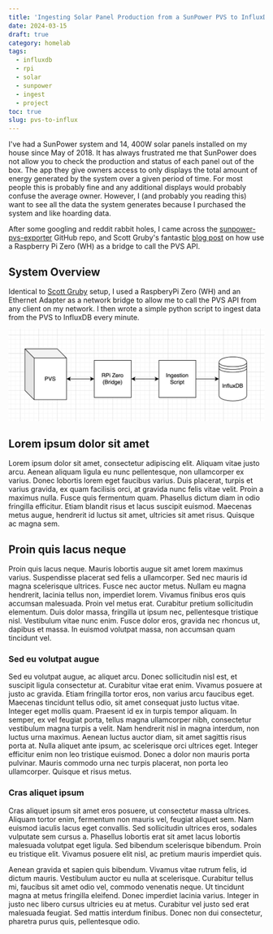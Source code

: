 ```yaml
---
title: 'Ingesting Solar Panel Production from a SunPower PVS to InfluxDB'
date: 2024-03-15
draft: true
category: homelab
tags:
  - influxdb
  - rpi
  - solar
  - sunpower
  - ingest
  - project
toc: true
slug: pvs-to-influx
---
```


I've had a SunPower system and 14, 400W solar panels installed on my house since May of 2018. It has always frustrated me that SunPower does not allow you to check the production and status of each panel out of the box. The app they give owners access to only displays the total amount of energy generated by the system over a given period of time. For most people this is probably fine and any additional displays would probably confuse the average owner. However, I (and probably you reading this) want to see all the data the system generates because I purchased the system and like hoarding data.

After some googling and reddit rabbit holes, I came across the [sunpower-pvs-exporter](https://github.com/ginoledesma/sunpower-pvs-exporter/blob/master/sunpower_pvs_notes.md) GitHub repo, and Scott Gruby's fantastic [blog post](https://blog.gruby.com/2020/04/28/monitoring-a-sunpower-solar-system/) on how use a Raspberry Pi Zero (WH) as a bridge to call the PVS API.

## System Overview

Identical to [Scott Gruby](https://blog.gruby.com/2020/04/28/monitoring-a-sunpower-solar-system/) setup, I used a RaspberyPi Zero (WH) and an Ethernet Adapter as a network bridge to allow me to call the PVS API from any client on my network. I then wrote a simple python script to ingest data from the PVS to InfluxDB every minute. 

![Pvstoinfluxsystem](pvstoinfluxsystem.png)



## Lorem ipsum dolor sit amet

Lorem ipsum dolor sit amet, consectetur adipiscing elit. Aliquam vitae justo arcu. Aenean aliquam ligula eu nunc pellentesque, non ullamcorper ex varius. Donec lobortis lorem eget faucibus varius. Duis placerat, turpis et varius gravida, ex quam facilisis orci, at gravida nunc felis vitae velit. Proin a maximus nulla. Fusce quis fermentum quam. Phasellus dictum diam in odio fringilla efficitur. Etiam blandit risus et lacus suscipit euismod. Maecenas metus augue, hendrerit id luctus sit amet, ultricies sit amet risus. Quisque ac magna sem.

## Proin quis lacus neque

Proin quis lacus neque. Mauris lobortis augue sit amet lorem maximus varius. Suspendisse placerat sed felis a ullamcorper. Sed nec mauris id magna scelerisque ultrices. Fusce nec auctor metus. Nullam eu magna hendrerit, lacinia tellus non, imperdiet lorem. Vivamus finibus eros quis accumsan malesuada. Proin vel metus erat. Curabitur pretium sollicitudin elementum. Duis dolor massa, fringilla ut ipsum nec, pellentesque tristique nisl. Vestibulum vitae nunc enim. Fusce dolor eros, gravida nec rhoncus ut, dapibus et massa. In euismod volutpat massa, non accumsan quam tincidunt vel.

### Sed eu volutpat augue

Sed eu volutpat augue, ac aliquet arcu. Donec sollicitudin nisl est, et suscipit ligula consectetur at. Curabitur vitae erat enim. Vivamus posuere at justo ac gravida. Etiam fringilla tortor eros, non varius arcu faucibus eget. Maecenas tincidunt tellus odio, sit amet consequat justo luctus vitae. Integer eget mollis quam. Praesent id ex in turpis tempor aliquam. In semper, ex vel feugiat porta, tellus magna ullamcorper nibh, consectetur vestibulum magna turpis a velit. Nam hendrerit nisl in magna interdum, non luctus urna maximus. Aenean luctus auctor diam, sit amet sagittis risus porta at. Nulla aliquet ante ipsum, ac scelerisque orci ultrices eget. Integer efficitur enim non leo tristique euismod. Donec a dolor non mauris porta pulvinar. Mauris commodo urna nec turpis placerat, non porta leo ullamcorper. Quisque et risus metus.

### Cras aliquet ipsum

Cras aliquet ipsum sit amet eros posuere, ut consectetur massa ultrices. Aliquam tortor enim, fermentum non mauris vel, feugiat aliquet sem. Nam euismod iaculis lacus eget convallis. Sed sollicitudin ultrices eros, sodales vulputate sem cursus a. Phasellus lobortis erat sit amet lacus lobortis malesuada volutpat eget ligula. Sed bibendum scelerisque bibendum. Proin eu tristique elit. Vivamus posuere elit nisl, ac pretium mauris imperdiet quis.

Aenean gravida et sapien quis bibendum. Vivamus vitae rutrum felis, id dictum mauris. Vestibulum auctor eu nulla at scelerisque. Curabitur tellus mi, faucibus sit amet odio vel, commodo venenatis neque. Ut tincidunt magna at metus fringilla eleifend. Donec imperdiet lacinia varius. Integer in justo nec libero cursus ultricies eu at metus. Curabitur vel justo sed erat malesuada feugiat. Sed mattis interdum finibus. Donec non dui consectetur, pharetra purus quis, pellentesque odio.